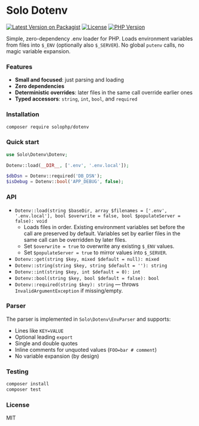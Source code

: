 # Solo Dotenv

[![Latest Version on Packagist](https://img.shields.io/packagist/v/solophp/dotenv.svg)](https://packagist.org/packages/solophp/dotenv)
[![License](https://img.shields.io/packagist/l/solophp/dotenv.svg)](https://github.com/solophp/dotenv/blob/main/LICENSE)
[![PHP Version](https://img.shields.io/packagist/php-v/solophp/dotenv.svg)](https://packagist.org/packages/solophp/dotenv)

Simple, zero-dependency .env loader for PHP. Loads environment variables from files into `$_ENV` (optionally also `$_SERVER`). No global `putenv` calls, no magic variable expansion.

### Features
- **Small and focused**: just parsing and loading
- **Zero dependencies**
- **Deterministic overrides**: later files in the same call override earlier ones
- **Typed accessors**: `string`, `int`, `bool`, and `required`

### Installation
```bash
composer require solophp/dotenv
```

### Quick start
```php
use Solo\Dotenv\Dotenv;

Dotenv::load(__DIR__, ['.env', '.env.local']);

$dbDsn = Dotenv::required('DB_DSN');
$isDebug = Dotenv::bool('APP_DEBUG', false);
```

### API
- `Dotenv::load(string $baseDir, array $filenames = ['.env', '.env.local'], bool $overwrite = false, bool $populateServer = false): void`
  - Loads files in order. Existing environment variables set before the call are preserved by default. Variables set by earlier files in the same call can be overridden by later files.
  - Set `$overwrite = true` to overwrite any existing `$_ENV` values.
  - Set `$populateServer = true` to mirror values into `$_SERVER`.
- `Dotenv::get(string $key, mixed $default = null): mixed`
- `Dotenv::string(string $key, string $default = ''): string`
- `Dotenv::int(string $key, int $default = 0): int`
- `Dotenv::bool(string $key, bool $default = false): bool`
- `Dotenv::required(string $key): string` — throws `InvalidArgumentException` if missing/empty.

### Parser
The parser is implemented in `Solo\Dotenv\EnvParser` and supports:
- Lines like `KEY=VALUE`
- Optional leading `export `
- Single and double quotes
- Inline comments for unquoted values (`FOO=bar # comment`)
- No variable expansion (by design)

### Testing
```bash
composer install
composer test
```

### License
MIT
